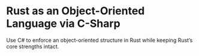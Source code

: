# Rust as an Object-Oriented Language via C-Sharp
Use C# to enforce an object-oriented structure in Rust while keeping Rust’s core strengths intact.
